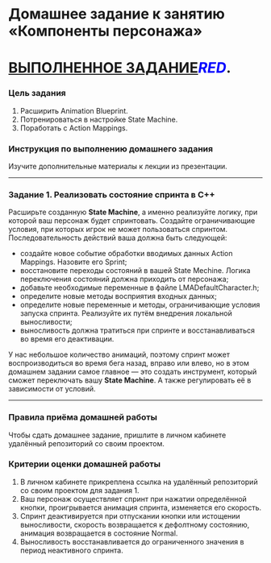 # Домашнее задание к занятию «Компоненты персонажа»

# <span style="color:blue"> [ВЫПОЛНЕННОЕ ЗАДАНИЕ](../05/LeaveMeAlone/)*RED*</span>.

### Цель задания

1. Расширить Animation Blueprint.
2. Потренироваться в настройке State Machine.
3. Поработать с Action Mappings.


### Инструкция по выполнению домашнего задания

Изучите дополнительные материалы к лекции из презентации.

------

### Задание 1. Реализовать состояние спринта в С++

Расширьте созданную <b>State Machine</b>, а именно реализуйте логику, при которой ваш персонаж будет спринтовать. Создайте ограничивающие условия, при которых игрок не может пользоваться спринтом. Последовательность действий ваша должна быть следующей:
* создайте новое событие обработки вводимых данных Action Mappings. Назовите его Sprint;
* восстановите переходы состояний в вашей State Mechine. Логика переключения состояний должна приходить от персонажа;
* добавьте необходимые переменные в файле LMADefaultCharacter.h;
* определите новые методы восприятия входных данных;
* определите новые переменные и методы, ограничивающие условия запуска спринта. Реализуйте их путём внедрения локальной выносливости;
* выносливость должна тратиться при спринте и восстанавливаться во время его деактивации.

У нас небольшое количество анимаций, поэтому спринт может воспроизводиться во время бега назад, вправо или влево, но в этом домашнем задании самое главное — это создать инструмент, который сможет переключать вашу <b>State Machine</b>. А также регулировать её в зависимости от условий.

------

### Правила приёма домашней работы

Чтобы сдать домашнее задание, пришлите в личном кабинете удалённый репозиторий со своим проектом.

### Критерии оценки домашней работы

1. В личном кабинете прикреплена ссылка на удалённый репозиторий со своим проектом для задания 1.
2. Ваш персонаж осуществляет спринт при нажатии определённой кнопки, проигрывается анимация спринта, изменяется его скорость. 
3. Спринт деактивируется при отпускании кнопки или истощении выносливости, скорость возвращается к дефолтному состоянию, анимация возвращается в состояние Normal.
4. Выносливость восстанавливается до ограниченного значения в период неактивного спринта.


